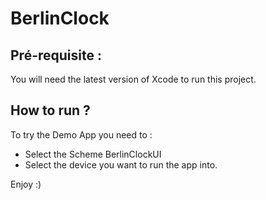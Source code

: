 # BerlinClock

## Pré-requisite :

You will need the latest version of Xcode to run this project. 

## How to run ? 

To try the Demo App you need to :

- Select the Scheme BerlinClockUI 
- Select the device you want to run the app into.

Enjoy :) 
